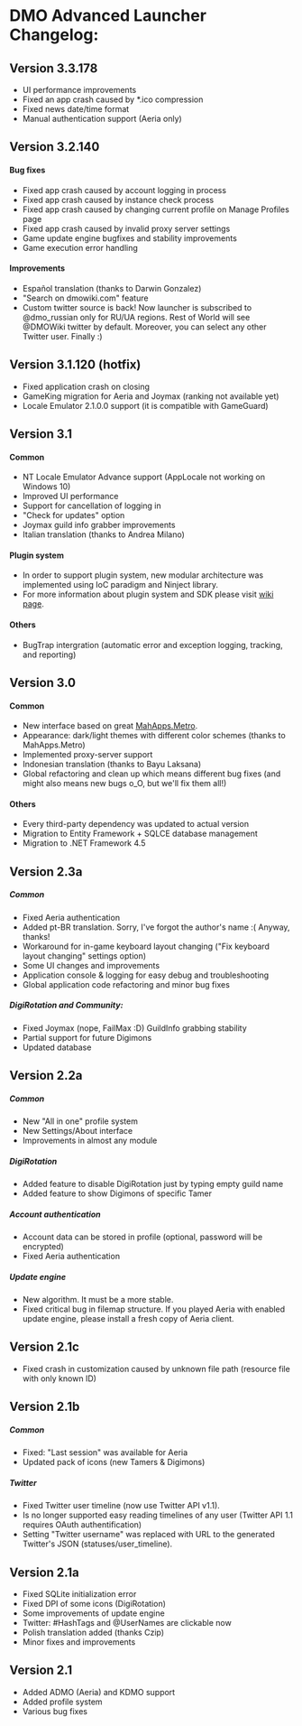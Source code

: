 ﻿# DMO Advanced Launcher Changelog:

## Version 3.3.178
 - UI performance improvements
 - Fixed an app crash caused by *.ico compression
 - Fixed news date/time format
 - Manual authentication support (Aeria only)

## Version 3.2.140

#### Bug fixes
 - Fixed app crash caused by account logging in process
 - Fixed app crash caused by instance check process
 - Fixed app crash caused by changing current profile on Manage Profiles page
 - Fixed app crash caused by invalid proxy server settings
 - Game update engine bugfixes and stability improvements
 - Game execution error handling

#### Improvements
 - Español translation (thanks to Darwin Gonzalez)
 - "Search on dmowiki.com" feature
 - Custom twitter source is back! Now launcher is subscribed to @dmo_russian only for RU/UA regions. Rest of World will see @DMOWiki twitter by default. Moreover, you can select any other Twitter user. Finally :)

## Version 3.1.120 (hotfix)
 - Fixed application crash on closing
 - GameKing migration for Aeria and Joymax (ranking not available yet)
 - Locale Emulator 2.1.0.0 support (it is compatible with GameGuard)

## Version 3.1
#### Common
 - NT Locale Emulator Advance support (AppLocale not working on Windows 10)
 - Improved UI performance
 - Support for cancellation of logging in
 - "Check for updates" option
 - Joymax guild info grabber improvements
 - Italian translation (thanks to Andrea Milano)

#### Plugin system
 - In order to support plugin system, new modular architecture was implemented using IoC paradigm and Ninject library.
 - For more information about plugin system and SDK please visit [wiki page](https://github.com/GoldRenard/DMOAdvancedLauncher/wiki/Plugin-system).

#### Others
 - BugTrap intergration (automatic error and exception logging, tracking, and reporting)

## Version 3.0
#### Common
 - New interface based on great [MahApps.Metro](http://mahapps.com/).
 - Appearance: dark/light themes with different color schemes (thanks to MahApps.Metro)
 - Implemented proxy-server support
 - Indonesian translation (thanks to Bayu Laksana)
 - Global refactoring and clean up which means different bug fixes (and might also means new bugs o_O, but we'll fix them all!)

#### Others
 - Every third-party dependency was updated to actual version
 - Migration to Entity Framework + SQLCE database management
 - Migration to .NET Framework 4.5

## Version 2.3a
##### Common
 - Fixed Aeria authentication
 - Added pt-BR translation. Sorry, I've forgot the author's name :( Anyway, thanks!
 - Workaround for in-game keyboard layout changing ("Fix keyboard layout changing" settings option)
 - Some UI changes and improvements
 - Application console & logging for easy debug and troubleshooting
 - Global application code refactoring and minor bug fixes

##### DigiRotation and Community:
 - Fixed Joymax (nope, FailMax :D) GuildInfo grabbing stability
 - Partial support for future Digimons
 - Updated database

## Version 2.2a
##### Common
 - New "All in one" profile system
 - New Settings/About interface
 - Improvements in almost any module

##### DigiRotation
 - Added feature to disable DigiRotation just by typing empty guild name
 - Added feature to show Digimons of specific Tamer

##### Account authentication
 - Account data can be stored in profile (optional, password will be encrypted)
 - Fixed Aeria authentication

##### Update engine
 - New algorithm. It must be a more stable.
 - Fixed critical bug in filemap structure. If you played Aeria with enabled update engine, please install a fresh copy of Aeria client.

## Version 2.1c
 - Fixed crash in customization caused by unknown file path (resource file with only known ID)

## Version 2.1b
##### Common
 - Fixed: "Last session" was available for Aeria
 - Updated pack of icons (new Tamers & Digimons)

##### Twitter
 - Fixed Twitter user timeline (now use Twitter API v1.1).
 - Is no longer supported easy reading timelines of any user (Twitter API 1.1 requires OAuth authentification)
 - Setting "Twitter username" was replaced with URL to the generated Twitter's JSON (statuses/user_timeline).

## Version 2.1a
 - Fixed SQLite initialization error
 - Fixed DPI of some icons (DigiRotation)
 - Some improvements of update engine
 - Twitter: #HashTags and @UserNames are clickable now
 - Polish translation added (thanks Czip)
 - Minor fixes and improvements

## Version 2.1
 - Added ADMO (Aeria) and KDMO support
 - Added profile system
 - Various bug fixes